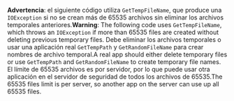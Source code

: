 <span data-ttu-id="b44b7-101">**Advertencia**: el siguiente código utiliza `GetTempFileName`, que produce una `IOException` si no se crean más de 65535 archivos sin eliminar los archivos temporales anteriores.</span><span class="sxs-lookup"><span data-stu-id="b44b7-101">**Warning**: The following code uses `GetTempFileName`, which throws an `IOException` if more than 65535 files are created without deleting previous temporary files.</span></span> <span data-ttu-id="b44b7-102">Debe eliminar los archivos temporales o usar una aplicación real `GetTempPath` y `GetRandomFileName` para crear nombres de archivo temporal.</span><span class="sxs-lookup"><span data-stu-id="b44b7-102">A real app should either delete temporary files or use `GetTempPath` and `GetRandomFileName` to create temporary file names.</span></span> <span data-ttu-id="b44b7-103">El límite de 65535 archivos es por servidor, por lo que puede usar otra aplicación en el servidor de seguridad de todos los archivos de 65535.</span><span class="sxs-lookup"><span data-stu-id="b44b7-103">The 65535 files limit is per server, so another app on the server can use up all 65535 files.</span></span> 